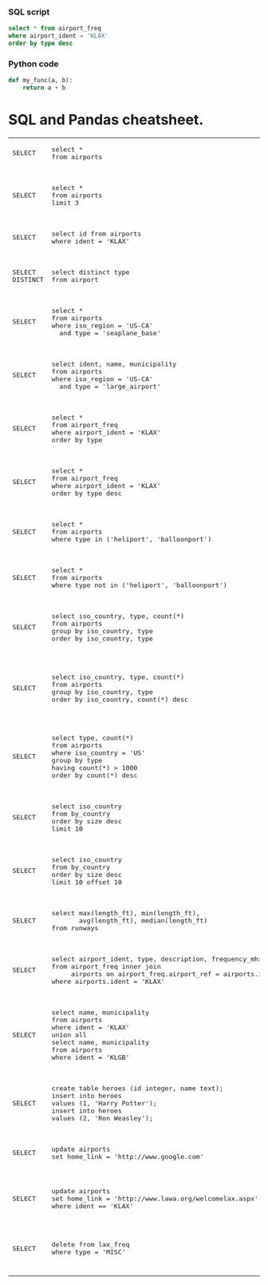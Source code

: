 ### SQL script
```sql
select * from airport_freq 
where airport_ident = 'KLAX' 
order by type desc 
```

### Python code
```python
def my_func(a, b):
    return a + b
```

# SQL and Pandas cheatsheet.

<table>
  
<tr>
<td>
  <pre lang="text">
SELECT
   </pre>
</td>
<td>
  <pre lang="sql">
select * 
from airports
   </pre>
</td>
<td>
  <pre lang="python">
airports  
   </pre>
</td>
</tr>

<tr>
<td>
  <pre lang="text">
SELECT
   </pre>
</td>
<td>
  <pre lang="sql">
select * 
from airports 
limit 3
   </pre>
</td>
<td>
  <pre lang="python">
airports.head(3)
   </pre>
</td>
</tr>

<tr>
<td>
  <pre lang="text">
SELECT
   </pre>
</td>
<td>
  <pre lang="sql">
select id from airports 
where ident = 'KLAX'
   </pre>
</td>
<td>
  <pre lang="python">
airports[airports.ident == 'KLAX'].id
   </pre>
</td>
</tr>


<tr>
<td>
  <pre lang="text">
SELECT
DISTINCT
   </pre>
</td>
<td>
  <pre lang="sql">
select distinct type 
from airport
   </pre>
</td>
<td>
  <pre lang="python">
airports.type.unique()
   </pre>
</td>
</tr>

<tr>
<td>
  <pre lang="text">
SELECT
   </pre>
</td>
<td>
  <pre lang="sql">
select * 
from airports 
where iso_region = 'US-CA' 
  and type = 'seaplane_base'
   </pre>
</td>
<td>
  <pre lang="python">
airports[(airports.iso_region == 'US-CA') 
        & (airports.type == 'seaplane_base')]
   </pre>
</td>
</tr>

<tr>
<td>
  <pre lang="text">
SELECT
   </pre>
</td>
<td>
  <pre lang="sql">
select ident, name, municipality 
from airports 
where iso_region = 'US-CA' 
  and type = 'large_airport'
   </pre>
</td>
<td>
  <pre lang="python">
airports[(airports.iso_region == 'US-CA') 
         & (airports.type == 'large_airport')]
       [['ident', 'name', 'municipality']]
   </pre>
</td>
</tr>

<tr>
<td>
  <pre lang="text">
SELECT
   </pre>
</td>
<td>
  <pre lang="sql">
select * 
from airport_freq 
where airport_ident = 'KLAX' 
order by type
   </pre>
</td>
<td>
  <pre lang="python">
airport_freq[airport_freq.airport_ident == 'KLAX']
           .sort_values('type')
   </pre>
</td>
</tr>

<tr>
<td>
  <pre lang="text">
SELECT
   </pre>
</td>
<td>
  <pre lang="sql">
select * 
from airport_freq 
where airport_ident = 'KLAX' 
order by type desc
   </pre>
</td>
<td>
  <pre lang="python">
airport_freq[airport_freq.airport_ident == 'KLAX']
           .sort_values('type', ascending=False)
   </pre>
</td>
</tr>

<tr>
<td>
  <pre lang="text">
SELECT
   </pre>
</td>
<td>
  <pre lang="sql">
select * 
from airports 
where type in ('heliport', 'balloonport')
   </pre>
</td>
<td>
  <pre lang="python">
airports[airports.type.isin(['heliport', 'balloonport'])]
   </pre>
</td>
</tr>

<tr>
<td>
  <pre lang="text">
SELECT
   </pre>
</td>
<td>
  <pre lang="sql">
select * 
from airports 
where type not in ('heliport', 'balloonport')
   </pre>
</td>
<td>
  <pre lang="python">
airports[~airports.type.isin(['heliport', 'balloonport'])]
   </pre>
</td>
</tr>

<tr>
<td>
  <pre lang="text">
SELECT
   </pre>
</td>
<td>
  <pre lang="sql">
select iso_country, type, count(*) 
from airports 
group by iso_country, type 
order by iso_country, type
   </pre>
</td>
<td>
  <pre lang="python">
airports.groupby(['iso_country', 'type'])
        .size()
   </pre>
</td>
</tr>

<tr>
<td>
  <pre lang="text">
SELECT
   </pre>
</td>
<td>
  <pre lang="sql">
select iso_country, type, count(*) 
from airports 
group by iso_country, type 
order by iso_country, count(*) desc
   </pre>
</td>
<td>
  <pre lang="python">
airports.groupby(['iso_country', 'type'])
        .size()
        .to_frame('size')
        .reset_index()
        .sort_values(['iso_country', 'size'], 
                     ascending=[True, False])
   </pre>
</td>
</tr>

<tr>
<td>
  <pre lang="text">
SELECT
   </pre>
</td>
<td>
  <pre lang="sql">
select type, count(*) 
from airports 
where iso_country = 'US' 
group by type 
having count(*) > 1000 
order by count(*) desc
   </pre>
</td>
<td>
  <pre lang="python">
airports[airports.iso_country == 'US']
       .groupby('type')
       .filter(lambda g: len(g) > 1000)
       .groupby('type')
       .size()
       .sort_values(ascending=False)
   </pre>
</td>
</tr>

<tr>
<td>
  <pre lang="text">
SELECT
   </pre>
</td>
<td>
  <pre lang="sql">
select iso_country 
from by_country 
order by size desc 
limit 10
   </pre>
</td>
<td>
  <pre lang="python">
by_country.nlargest(10, columns='airport_count')
   </pre>
</td>
</tr>

<tr>
<td>
  <pre lang="text">
SELECT
   </pre>
</td>
<td>
  <pre lang="sql">
select iso_country 
from by_country 
order by size desc 
limit 10 offset 10
   </pre>
</td>
<td>
  <pre lang="python">
by_country.nlargest(20, columns='airport_count')
          .tail(10)
   </pre>
</td>
</tr>

<tr>
<td>
  <pre lang="text">
SELECT
   </pre>
</td>
<td>
  <pre lang="sql">
select max(length_ft), min(length_ft), 
       avg(length_ft), median(length_ft) 
from runways
   </pre>
</td>
<td>
  <pre lang="python">
runways.agg({'length_ft': ['min', 'max', 'mean', 'median']})
   </pre>
</td>
</tr>

<tr>
<td>
  <pre lang="text">
SELECT
   </pre>
</td>
<td>
  <pre lang="sql">
select airport_ident, type, description, frequency_mhz 
from airport_freq inner join 
     airports on airport_freq.airport_ref = airports.id 
where airports.ident = 'KLAX'
   </pre>
</td>
<td>
  <pre lang="python">
airport_freq.merge(airports[airports.ident == 'KLAX'][['id']], 
                  left_on='airport_ref', right_on='id', how='inner')
            [['airport_ident', 'type', 'description', 'frequency_mhz']]
   </pre>
</td>
</tr>

<tr>
<td>
  <pre lang="text">
SELECT
   </pre>
</td>
<td>
  <pre lang="sql">
select name, municipality 
from airports 
where ident = 'KLAX' 
union all 
select name, municipality 
from airports 
where ident = 'KLGB'
   </pre>
</td>
<td>
  <pre lang="python">
pd.concat([
           airports[airports.ident == 'KLAX'][['name', 'municipality']], 
           airports[airports.ident == 'KLGB'][['name', 'municipality']]
         ])
   </pre>
</td>
</tr>

<tr>
<td>
  <pre lang="text">
SELECT
   </pre>
</td>
<td>
  <pre lang="sql">
create table heroes (id integer, name text);
insert into heroes 
values (1, 'Harry Potter');
insert into heroes 
values (2, 'Ron Weasley');
   </pre>
</td>
<td>
  <pre lang="python">
df1 = pd.DataFrame({'id': [1], 'name': ['Harry Potter']})
df2 = pd.DataFrame({'id': [2], 'name': ['Ron Weasley']})
df = pd.concat([df1, df2]).reset_index(drop=True)
   </pre>
</td>
</tr>

<tr>
<td>
  <pre lang="text">
SELECT
   </pre>
</td>
<td>
  <pre lang="sql">
update airports 
set home_link = 'http://www.google.com'
   </pre>
</td>
<td>
  <pre lang="python">
airports.loc['home_link'] = 'http://www.google.com'
   </pre>
</td>
</tr>

<tr>
<td>
  <pre lang="text">
SELECT
   </pre>
</td>
<td>
  <pre lang="sql">
update airports 
set home_link = 'http://www.lawa.org/welcomelax.aspx' 
where ident == 'KLAX'
   </pre>
</td>
<td>
  <pre lang="python">
airports.loc[
             airports['ident'] == 'KLAX', 
             'home_link'
            ] = 'http://www.lawa.org/welcomelax.aspx'
   </pre>
</td>
</tr>

<tr>
<td>
  <pre lang="text">
SELECT
   </pre>
</td>
<td>
  <pre lang="sql">
delete from lax_freq 
where type = 'MISC'
   </pre>
</td>
<td>
  <pre lang="python">
lax_freq = lax_freq[lax_freq.type != 'MISC']
#OR
lax_freq.drop(lax_freq[lax_freq.type == 'MISC'].index)
   </pre>
</td>
</tr>

  
</table>
